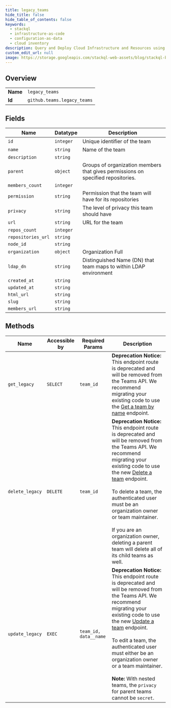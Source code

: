 ```yaml
---
title: legacy_teams
hide_title: false
hide_table_of_contents: false
keywords:
  - stackql
  - infrastructure-as-code
  - configuration-as-data
  - cloud inventory
description: Query and Deploy Cloud Infrastructure and Resources using SQL
custom_edit_url: null
image: https://storage.googleapis.com/stackql-web-assets/blog/stackql-blog-post-featured-image.png
---
```

  
    

## Overview
<table><tbody>
<tr><td><b>Name</b></td><td><code>legacy_teams</code></td></tr>
<tr><td><b>Id</b></td><td><code>github.teams.legacy_teams</code></td></tr>
</tbody></table>

## Fields
| Name | Datatype | Description |
| ---- | -------- | ----------- |
| `id` | `integer` | Unique identifier of the team |
| `name` | `string` | Name of the team |
| `description` | `string` |  |
| `parent` | `object` | Groups of organization members that gives permissions on specified repositories. |
| `members_count` | `integer` |  |
| `permission` | `string` | Permission that the team will have for its repositories |
| `privacy` | `string` | The level of privacy this team should have |
| `url` | `string` | URL for the team |
| `repos_count` | `integer` |  |
| `repositories_url` | `string` |  |
| `node_id` | `string` |  |
| `organization` | `object` | Organization Full |
| `ldap_dn` | `string` | Distinguished Name (DN) that team maps to within LDAP environment |
| `created_at` | `string` |  |
| `updated_at` | `string` |  |
| `html_url` | `string` |  |
| `slug` | `string` |  |
| `members_url` | `string` |  |
## Methods
| Name | Accessible by | Required Params | Description |
| ---- | ------------- | --------------- | ----------- |
| `get_legacy` | `SELECT` | `team_id` | **Deprecation Notice:** This endpoint route is deprecated and will be removed from the Teams API. We recommend migrating your existing code to use the [Get a team by name](https://docs.github.com/rest/reference/teams#get-a-team-by-name) endpoint. |
| `delete_legacy` | `DELETE` | `team_id` | **Deprecation Notice:** This endpoint route is deprecated and will be removed from the Teams API. We recommend migrating your existing code to use the new [Delete a team](https://docs.github.com/rest/reference/teams#delete-a-team) endpoint.<br /><br />To delete a team, the authenticated user must be an organization owner or team maintainer.<br /><br />If you are an organization owner, deleting a parent team will delete all of its child teams as well. |
| `update_legacy` | `EXEC` | `team_id, data__name` | **Deprecation Notice:** This endpoint route is deprecated and will be removed from the Teams API. We recommend migrating your existing code to use the new [Update a team](https://docs.github.com/rest/reference/teams#update-a-team) endpoint.<br /><br />To edit a team, the authenticated user must either be an organization owner or a team maintainer.<br /><br />**Note:** With nested teams, the `privacy` for parent teams cannot be `secret`. |
